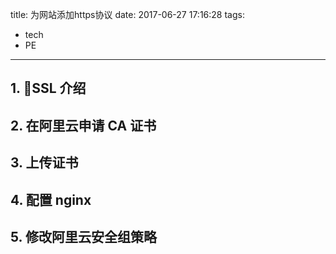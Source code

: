 title: 为网站添加https协议
date: 2017-06-27 17:16:28
tags:
- tech
- PE
---
## 1. SSL 介绍
## 2. 在阿里云申请 CA 证书
## 3. 上传证书
## 4. 配置 nginx
## 5. 修改阿里云安全组策略
